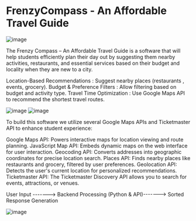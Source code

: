 # FrenzyCompass - An Affordable Travel Guide 

![image](https://github.com/user-attachments/assets/6be2ce8f-4834-4cd9-bf5b-fb465c1ab80f)

The Frenzy Compass – An Affordable Travel Guide is a software that will help students efficiently plan their day out by suggesting them nearby activities, restaurants, and essential services based on their budget and locality when they are new to a city.

Location-Based Recommendations : Suggest nearby places (restaurants , events, grocery).​
Budget & Preference Filters : Allow filtering based on budget and activity type.​
Travel Time Optimization : Use Google Maps API to recommend the shortest travel routes.

![image](https://github.com/user-attachments/assets/324375a0-0f45-49dd-b09b-ba1f2db9acd7)
![image](https://github.com/user-attachments/assets/cbe7325e-83c4-4f57-8ddc-f9debf5bb3c9)

To build this software we utilize several Google Maps APIs and Ticketmaster API to enhance student experience: 

Google Maps API: Powers interactive maps for location viewing and route planning. 
JavaScript Map API: Embeds dynamic maps on the web interface for user interaction. 
Geocoding API: Converts addresses into geographic coordinates for precise location search. 
Places API: Finds nearby places like restaurants and grocery, filtered by user preferences. 
Geolocation API: Detects the user's current location for personalized recommendations. 
Ticketmaster API: The Ticketmaster Discovery API allows you to search for events, attractions, or venues.​

User Input​​     ------->        Backend Processing (Python & API)​   ------->   Sorted Response Generation

![image](https://github.com/user-attachments/assets/dc946f12-65d6-4c16-bb84-d3782c2d2053)


